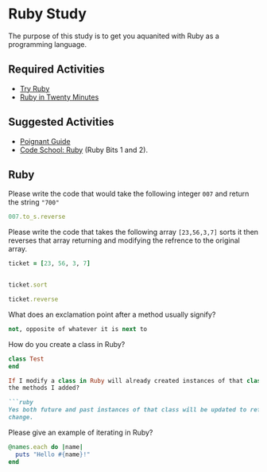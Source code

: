 # Ruby Study

The purpose of this study is to get you aquanited with Ruby as a programming
language.

## Required Activities

-   [Try Ruby](http://tryruby.org/)
-   [Ruby in Twenty Minutes](https://www.ruby-lang.org/en/documentation/quickstart/)

## Suggested Activities

-   [Poignant Guide](http://poignant.guide/)
-   [Code School: Ruby](https://www.codeschool.com/learn/ruby) (Ruby Bits 1 and 2).

## Ruby

Please write the code that would take the following integer `007` and return the
string `"700"`
```ruby
007.to_s.reverse
```

Please write the code that takes the following array `[23,56,3,7]` sorts it
then reverses that array returning and modifying the refrence to the original
array.

```ruby
ticket = [23, 56, 3, 7]


ticket.sort

ticket.reverse
```

What does an exclamation point after a method usually signify?

```ruby
not, opposite of whatever it is next to
```

How do you create a class in Ruby?

```ruby
class Test
end

If I modify a class in Ruby will already created instances of that class have
the methods I added?

```ruby
Yes both future and past instances of that class will be updated to reflect that
change.
```

Please give an example of iterating in Ruby?

```ruby
@names.each do |name|
  puts "Hello #{name}!"
end
```
